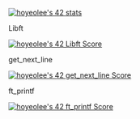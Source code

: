 [![hoyeolee's 42 stats](https://badge42.vercel.app/api/v2/cl1na3e32003509ml3viy5900/stats?cursusId=21&coalitionId=86)](https://github.com/JaeSeoKim/badge42)

Libft

[![hoyeolee's 42 Libft Score](https://badge42.vercel.app/api/v2/cl1na3e32003509ml3viy5900/project/2401175)](https://github.com/JaeSeoKim/badge42)

get_next_line

[![hoyeolee's 42 get_next_line Score](https://badge42.vercel.app/api/v2/cl1na3e32003509ml3viy5900/project/2491870)](https://github.com/JaeSeoKim/badge42)

ft_printf

[![hoyeolee's 42 ft_printf Score](https://badge42.vercel.app/api/v2/cl1na3e32003509ml3viy5900/project/2496797)](https://github.com/JaeSeoKim/badge42)

